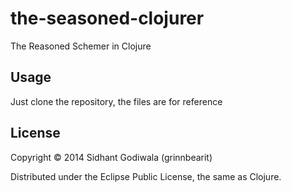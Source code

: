 # the-seasoned-clojurer

The Reasoned Schemer in Clojure

## Usage

Just clone the repository, the files are for reference

## License

Copyright © 2014 Sidhant Godiwala (grinnbearit)

Distributed under the Eclipse Public License, the same as Clojure.
